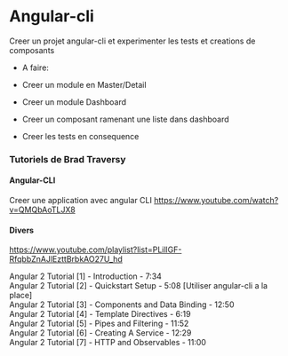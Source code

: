 # Angular-cli

Creer un projet angular-cli et experimenter les tests et creations de composants

* A faire:

* Creer un module en Master/Detail

- Creer un module Dashboard
- Creer un composant ramenant une liste dans dashboard

- Creer les tests en consequence


### Tutoriels de Brad Traversy  

#### Angular-CLI
Creer une application avec angular CLI
https://www.youtube.com/watch?v=QMQbAoTLJX8

#### Divers
https://www.youtube.com/playlist?list=PLillGF-RfqbbZnAJlEzttBrbkAO27U_hd

Angular 2 Tutorial [1] - Introduction - 7:34   
Angular 2 Tutorial [2] - Quickstart Setup - 5:08 [Utiliser angular-cli a la place]   
Angular 2 Tutorial [3] - Components and Data Binding - 12:50   
Angular 2 Tutorial [4] - Template Directives - 6:19   
Angular 2 Tutorial [5] - Pipes and Filtering -  11:52  
Angular 2 Tutorial [6] - Creating A Service - 12:29  
Angular 2 Tutorial [7] - HTTP and Observables - 11:00   

